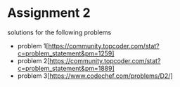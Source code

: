 # Assignment 2

solutions for the following problems
- problem 1[https://community.topcoder.com/stat?c=problem_statement&pm=1259]
- problem 2[https://community.topcoder.com/stat?c=problem_statement&pm=1889]
- problem 3[https://www.codechef.com/problems/D2/]
